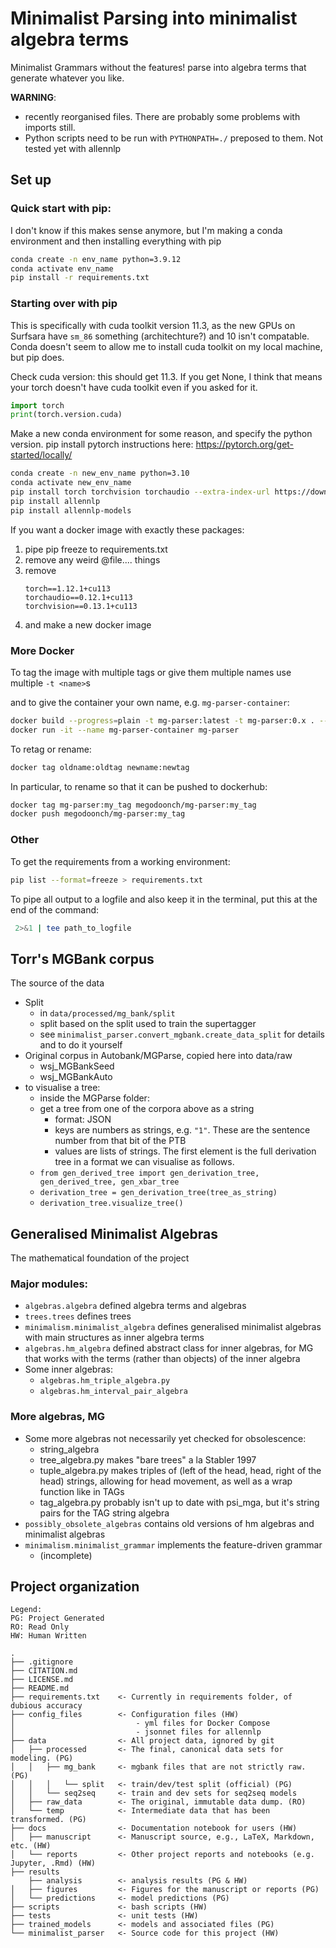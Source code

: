 # Minimalist Parsing into minimalist algebra terms

Minimalist Grammars without the features! parse into algebra terms that generate whatever you like.


**WARNING**: 

* recently reorganised files. There are probably some problems with imports still. 
* Python scripts need to be run with `PYTHONPATH=./` preposed to them. Not tested yet with allennlp

## Set up

###  Quick start with pip:

I don't know if this makes sense anymore, but I'm making a conda environment and then installing everything with pip

```bash
conda create -n env_name python=3.9.12
conda activate env_name
pip install -r requirements.txt
```

### Starting over with pip

This is specifically with cuda toolkit version 11.3, as the new GPUs on Surfsara have `sm_86` something (architechture?) and 10 isn't compatable.
Conda doesn't seem to allow me to install cuda toolkit on my local machine, but pip does.

Check cuda version: this should get 11.3. If you get None, I think that means your torch doesn't have cuda toolkit even if you asked for it.

```python
import torch
print(torch.version.cuda)
```

Make a new conda environment for some reason, and specify the python version.
pip install pytorch instructions here: https://pytorch.org/get-started/locally/

```bash
conda create -n new_env_name python=3.10
conda activate new_env_name
pip install torch torchvision torchaudio --extra-index-url https://download.pytorch.org/whl/cu113
pip install allennlp
pip install allennlp-models
```

If you want a docker image with exactly these packages: 

1. pipe pip freeze to requirements.txt 
2. remove any weird @file.... things
3. remove
    ```
    torch==1.12.1+cu113
    torchaudio==0.12.1+cu113
    torchvision==0.13.1+cu113
    ```
4. and make a new docker image



### More Docker

To tag the image with multiple tags or give them multiple names use multiple `-t <name>`s

and to give the container your own name, e.g. `mg-parser-container`: 

```bash
docker build --progress=plain -t mg-parser:latest -t mg-parser:0.x . --no-cache
docker run -it --name mg-parser-container mg-parser
```

To retag or rename:

```bash
docker tag oldname:oldtag newname:newtag
```

In particular, to rename so that it can be pushed to dockerhub:

```bash
docker tag mg-parser:my_tag megodoonch/mg-parser:my_tag
docker push megodoonch/mg-parser:my_tag
```

### Other

To get the requirements from a working environment:

```bash
pip list --format=freeze > requirements.txt
```

To pipe all output to a logfile and also keep it in the terminal, put this at the end of the command:

```bash
 2>&1 | tee path_to_logfile
```

## Torr's MGBank corpus

The source of the data


* Split
  * in `data/processed/mg_bank/split`
  * split based on the split used to train the supertagger
  * see `minimalist_parser.convert_mgbank.create_data_split` for details and to do it yourself
* Original corpus in Autobank/MGParse, copied here into data/raw
    * wsj_MGBankSeed
    * wsj_MGBankAuto
* to visualise a tree:
    * inside the MGParse folder:
    * get a tree from one of the corpora above as a string
      * format: JSON
      * keys are numbers as strings, e.g. `"1"`. These are the sentence number from that bit of the PTB
      * values are lists of strings. The first element is the full derivation tree in a format we can visualise as follows.
    * `from gen_derived_tree import gen_derivation_tree, gen_derived_tree, gen_xbar_tree`
    *  `derivation_tree = gen_derivation_tree(tree_as_string)`
    * `derivation_tree.visualize_tree()`

## Generalised Minimalist Algebras

The mathematical foundation of the project

### Major modules:
 * `algebras.algebra` defined algebra terms and algebras
 * `trees.trees` defines trees
 * `minimalism.minimalist_algebra` defines generalised minimalist algebras with main structures as inner algebra terms
 * `algebras.hm_algebra` defined abstract class for inner algebras, for MG that works with the terms (rather than objects) of the inner algebra
 * Some inner algebras:
    * `algebras.hm_triple_algebra.py`    
    * `algebras.hm_interval_pair_algebra`

### More algebras, MG
 * Some more algebras not necessarily yet checked for obsolescence:
    * string_algebra
    * tree_algebra.py makes "bare trees" a la Stabler 1997
    * tuple_algebra.py makes triples of (left of the head, head, right of the head) strings, allowing for head movement, as well as a wrap function like in TAGs
    * tag_algebra.py probably isn't up to date with psi_mga, but it's string pairs for the TAG string algebra
 * `possibly_obsolete_algebras` contains old versions of hm algebras and minimalist algebras
 * `minimalism.minimalist_grammar` implements the feature-driven grammar
   * (incomplete)
   

## Project organization

```
Legend:
PG: Project Generated
RO: Read Only
HW: Human Written

.
├── .gitignore
├── CITATION.md
├── LICENSE.md
├── README.md
├── requirements.txt    <- Currently in requirements folder, of dubious accuracy
├── config_files        <- Configuration files (HW)
│                           - yml files for Docker Compose
│                           - jsonnet files for allennlp
├── data                <- All project data, ignored by git
│   ├── processed       <- The final, canonical data sets for modeling. (PG)
│   │   ├── mg_bank     <- mgbank files that are not strictly raw. (PG)
│   │   │   └── split   <- train/dev/test split (official) (PG)
│   │   └── seq2seq     <- train and dev sets for seq2seq models                                
│   ├── raw_data        <- The original, immutable data dump. (RO)
│   └── temp            <- Intermediate data that has been transformed. (PG)
├── docs                <- Documentation notebook for users (HW)
│   ├── manuscript      <- Manuscript source, e.g., LaTeX, Markdown, etc. (HW)
│   └── reports         <- Other project reports and notebooks (e.g. Jupyter, .Rmd) (HW)
├── results
    ├── analysis        <- analysis results (PG & HW)
│   ├── figures         <- Figures for the manuscript or reports (PG)
│   └── predictions     <- model predictions (PG)
├── scripts             <- bash scripts (HW)
├── tests               <- unit tests (HW)
├── trained_models      <- models and associated files (PG)
└── minimalist_parser   <- Source code for this project (HW)

```